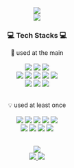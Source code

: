 <div align="center">
   <img src="https://capsule-render.vercel.app/api?type=waving&color=auto&height=310&section=header&text=Welcome&desc=Sejun's%20GitHub%20Profile&descAlign=60&fontSize=80"/>
   <br>
   
   <img src="https://hits.seeyoufarm.com/api/count/incr/badge.svg?url=https%3A%2F%2Fgithub.com%2Fasjjun&count_bg=%23000000&title_bg=%23000000&icon=github.svg&icon_color=%23E7E7E7&title=GitHub&edge_flat=false"/>
   
   <h3> 💻 Tech Stacks 💻 </h3>
   
   💪 used at the main<br><br>
   <img src="https://img.shields.io/badge/Java-007396?style=flat-square&logo=Java&logoColor=white"/>
   <img src="https://img.shields.io/badge/Python-3776AB?style=flat-square&logo=Python&logoColor=white"/>
   <img src="https://img.shields.io/badge/C-A8B9CC?style=flat-square&logo=C&logoColor=white"/><br>
   <img src="https://img.shields.io/badge/Spring-6DB33F?style=flat-square&logo=Spring&logoColor=white"/>
   <img src="https://img.shields.io/badge/SpringBoot-6DB33F?style=flat-square&logo=SpringBoot&logoColor=white"/>
   <img src="https://img.shields.io/badge/Android-3DDC84?style=flat-square&logo=Android&logoColor=white"/>
   <img src="https://img.shields.io/badge/Firebase-FFCA28?style=flat-square&logo=firebase&logoColor=black"/>
   <img src="https://img.shields.io/badge/MySQL-4479A1?style=flat-square&logo=MySQL&logoColor=white"/><br>
   <img src="https://img.shields.io/badge/Numpy-013243?style=flat-square&logo=NumPy&logoColor=4ba6c9"/>
   <img src="https://img.shields.io/badge/TensorFlow-efefef?style=flat-square&logo=TensorFlow&logoColor=FF6F00"/>
   <img src="https://img.shields.io/badge/scikit learn-F7931E?style=flat-square&logo=scikit-learn&logoColor=white"/><br>
   
   <br>💡 used at least once<br><br>
   <img src="https://img.shields.io/badge/HTML5-E34F26?style=flat-square&logo=HTML5&logoColor=white"/>
   <img src="https://img.shields.io/badge/JavaScript-F7DF1E?style=flat-square&logo=JavaScript&logoColor=white"/>
   <img src="https://img.shields.io/badge/CSS-1572B6?style=flat-square&logo=CSS3&logoColor=white"/>
   <img src="https://img.shields.io/badge/PHP-777BB4?style=flat-square&logo=php&logoColor=white"/>
   <img src="https://img.shields.io/badge/C%23-239120?style=flat-square&logo=C Sharp&logoColor=#239120"/><br>
   <img src="https://img.shields.io/badge/Flask-2C2255?style=flat-square&logo=Flask&logoColor=white"/>
   <img src="https://img.shields.io/badge/AWS-491F59?style=flat-square&logo=Amazon-AWS&logoColor=white"/>
   <img src="https://img.shields.io/badge/BlockChain-121D33?style=flat-square&logo=Bitcoin-SV&logoColor=white"/>
   <img src="https://img.shields.io/badge/Linux-FCC624?style=flat-square&logo=Linux&logoColor=black"/><br><br>
   
   <a href="https://solved.ac/asjjun">
      <img src="http://mazassumnida.wtf/api/v2/generate_badge?boj=asjjun"/>
   </a>
   <br>
   <a href="https://github.com/anuraghazra/github-readme-stats">
      <img src="https://github-readme-stats.vercel.app/api?username=asjjun&include_all_commits=true&count_private=true&hide_border=true&show_icons=true"/>
   </a>
   <a href="https://github.com/anuraghazra/github-readme-stats">
      <img src="https://github-readme-stats.vercel.app/api/top-langs/?username=asjjun&count_private=true&hide_border=true&hide=c%2B%2B&langs_count=8&layout=compact"/>    </a>
</div>

